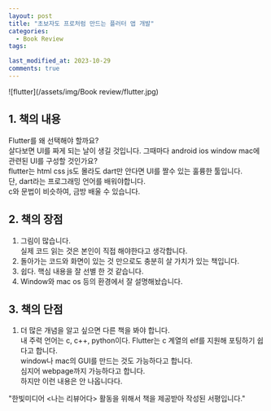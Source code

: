```yaml
---
layout: post
title: "초보자도 프로처럼 만드는 플러터 앱 개발"
categories:
  - Book Review
tags:

last_modified_at: 2023-10-29
comments: true
---
```

![flutter](/assets/img/Book review/flutter.jpg)

## 1. 책의 내용 
Flutter를 왜 선택해야 할까요?  
살다보면 UI를 짜게 되는 날이 생길 것입니다. 그때마다 android ios window mac에 관련된 UI를 구성할 것인가요?  
flutter는 html css js도 몰라도 dart만 안다면 UI를 짤수 있는 훌륭한 툴입니다.  
단, dart라는 프로그래밍 언어를 배워야합니다.  
c와 문법이 비슷하여, 금방 배울 수 있습니다.  

## 2. 책의 장점
1. 그림이 많습니다.  
  실제 코드 읽는 것은 본인이 직접 해야한다고 생각합니다.  
2. 돌아가는 코드와 화면이 있는 것 만으로도 충분히 살 가치가 있는 책입니다.  
3. 쉽다. 핵심 내용을 잘 선별 한 것 같습니다.  
4. Window와 mac os 등의 환경에서 잘 설명해놨습니다.  

## 3. 책의 단점  
1. 더 많은 개념을 알고 싶으면 다른 책을 봐야 합니다.  
내 주력 언어는 c, c++, python이다. Flutter는 c 계열의 elf를 지원해 포팅하기 쉽다고 합니다.  
window나 mac의 GUI를 만드는 것도 가능하다고 합니다.   
심지어 webpage까지 가능하다고 합니다.  
하지만 이런 내용은 안 나옵니다다.  


"한빛미디어 \<나는 리뷰어다\> 활동을 위해서 책을 제공받아 작성된 서평입니다."
